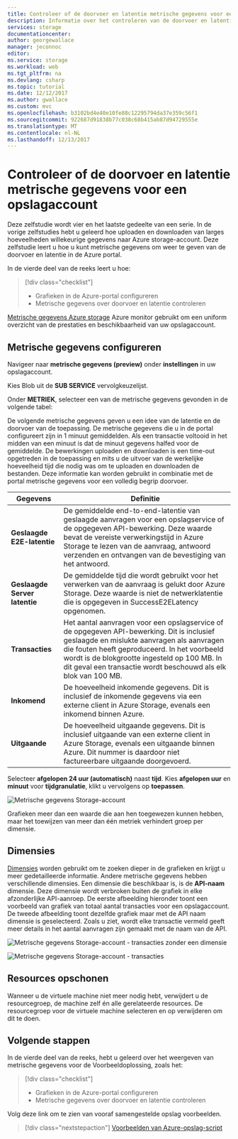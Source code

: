```yaml
---
title: Controleer of de doorvoer en latentie metrische gegevens voor een opslagaccount in de Azure portal | Microsoft Docs
description: Informatie over het controleren van de doorvoer en latentie metrische gegevens voor een opslagaccount in de portal.
services: storage
documentationcenter: 
author: georgewallace
manager: jeconnoc
editor: 
ms.service: storage
ms.workload: web
ms.tgt_pltfrm: na
ms.devlang: csharp
ms.topic: tutorial
ms.date: 12/12/2017
ms.author: gwallace
ms.custom: mvc
ms.openlocfilehash: b3102bd4e40e10fe88c12295794da37e359c56f1
ms.sourcegitcommit: 922687d91838b77c038c68b415ab87d94729555e
ms.translationtype: MT
ms.contentlocale: nl-NL
ms.lasthandoff: 12/13/2017
---
```

# <a name="verify-throughput-and-latency-metrics-for-a-storage-account"></a>Controleer of de doorvoer en latentie metrische gegevens voor een opslagaccount

Deze zelfstudie wordt vier en het laatste gedeelte van een serie. In de vorige zelfstudies hebt u geleerd hoe uploaden en downloaden van larges hoeveelheden willekeurige gegevens naar Azure storage-account. Deze zelfstudie leert u hoe u kunt metrische gegevens om weer te geven van de doorvoer en latentie in de Azure portal.

In de vierde deel van de reeks leert u hoe:

> [!div class="checklist"]
> * Grafieken in de Azure-portal configureren
> * Metrische gegevens over doorvoer en latentie controleren

[Metrische gegevens Azure storage](../common/storage-metrics-in-azure-monitor.md?toc=%2fazure%2fstorage%2fblobs%2ftoc.json) Azure monitor gebruikt om een uniform overzicht van de prestaties en beschikbaarheid van uw opslagaccount.

## <a name="configure-metrics"></a>Metrische gegevens configureren

Navigeer naar **metrische gegevens (preview)** onder **instellingen** in uw opslagaccount.

Kies Blob uit de **SUB SERVICE** vervolgkeuzelijst.

Onder **METRIEK**, selecteer een van de metrische gegevens gevonden in de volgende tabel:

De volgende metrische gegevens geven u een idee van de latentie en de doorvoer van de toepassing. De metrische gegevens die u in de portal configureert zijn in 1 minuut gemiddelden. Als een transactie voltooid in het midden van een minuut is dat de minuut gegevens halfed voor de gemiddelde. De bewerkingen uploaden en downloaden is een time-out opgetreden in de toepassing en mits u de uitvoer van de werkelijke hoeveelheid tijd die nodig was om te uploaden en downloaden de bestanden. Deze informatie kan worden gebruikt in combinatie met de portal metrische gegevens voor een volledig begrip doorvoer.

|Gegevens|Definitie|
|---|---|
|**Geslaagde E2E-latentie**|De gemiddelde end-to-end-latentie van geslaagde aanvragen voor een opslagservice of de opgegeven API-bewerking. Deze waarde bevat de vereiste verwerkingstijd in Azure Storage te lezen van de aanvraag, antwoord verzenden en ontvangen van de bevestiging van het antwoord.|
|**Geslaagde Server latentie**|De gemiddelde tijd die wordt gebruikt voor het verwerken van de aanvraag is gelukt door Azure Storage. Deze waarde is niet de netwerklatentie die is opgegeven in SuccessE2ELatency opgenomen. |
|**Transacties**|Het aantal aanvragen voor een opslagservice of de opgegeven API-bewerking. Dit is inclusief geslaagde en mislukte aanvragen als aanvragen die fouten heeft geproduceerd. In het voorbeeld wordt is de blokgrootte ingesteld op 100 MB. In dit geval een transactie wordt beschouwd als elk blok van 100 MB.|
|**Inkomend**|De hoeveelheid inkomende gegevens. Dit is inclusief de inkomende gegevens via een externe client in Azure Storage, evenals een inkomend binnen Azure. |
|**Uitgaande**|De hoeveelheid uitgaande gegevens. Dit is inclusief uitgaande van een externe client in Azure Storage, evenals een uitgaande binnen Azure. Dit nummer is daardoor niet factureerbare uitgaande doorgevoerd. |

Selecteer **afgelopen 24 uur (automatisch)** naast **tijd**. Kies **afgelopen uur** en **minuut** voor **tijdgranulatie**, klikt u vervolgens op **toepassen**.

![Metrische gegevens Storage-account](./media/storage-blob-scalable-app-verify-metrics/figure1.png)

Grafieken meer dan een waarde die aan hen toegewezen kunnen hebben, maar het toewijzen van meer dan één metriek verhindert groep per dimensie.

## <a name="dimensions"></a>Dimensies

[Dimensies](../common/storage-metrics-in-azure-monitor.md?toc=%2fazure%2fstorage%2fblobs%2ftoc.json#metrics-dimensions) worden gebruikt om te zoeken dieper in de grafieken en krijgt u meer gedetailleerde informatie. Andere metrische gegevens hebben verschillende dimensies. Een dimensie die beschikbaar is, is de **API-naam** dimensie. Deze dimensie wordt verbroken buiten de grafiek in elke afzonderlijke API-aanroep. De eerste afbeelding hieronder toont een voorbeeld van grafiek van totaal aantal transacties voor een opslagaccount. De tweede afbeelding toont dezelfde grafiek maar met de API naam dimensie is geselecteerd. Zoals u ziet, wordt elke transactie vermeld geeft meer details in het aantal aanvragen zijn gemaakt met de naam van de API.

![Metrische gegevens Storage-account - transacties zonder een dimensie](./media/storage-blob-scalable-app-verify-metrics/transactionsnodimensions.png)

![Metrische gegevens Storage-account - transacties](./media/storage-blob-scalable-app-verify-metrics/transactions.png)

## <a name="clean-up-resources"></a>Resources opschonen

Wanneer u de virtuele machine niet meer nodig hebt, verwijdert u de resourcegroep, de machine zelf én alle gerelateerde resources. De resourcegroep voor de virtuele machine selecteren en op verwijderen om dit te doen.

## <a name="next-steps"></a>Volgende stappen

In de vierde deel van de reeks, hebt u geleerd over het weergeven van metrische gegevens voor de Voorbeeldoplossing, zoals het:

> [!div class="checklist"]
> * Grafieken in de Azure-portal configureren
> * Metrische gegevens over doorvoer en latentie controleren

Volg deze link om te zien van vooraf samengestelde opslag voorbeelden.

> [!div class="nextstepaction"]
> [Voorbeelden van Azure-opslag-script](storage-samples-blobs-cli.md)

[previous-tutorial]: storage-blob-scalable-app-download-files.md